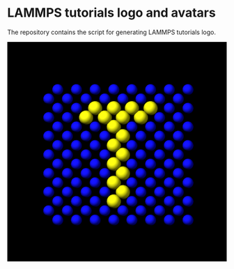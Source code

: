 # LAMMPS tutorials logo and avatars

The repository contains the script for generating LAMMPS
tutorials logo.

![Logo](logo/logo-dark.png)